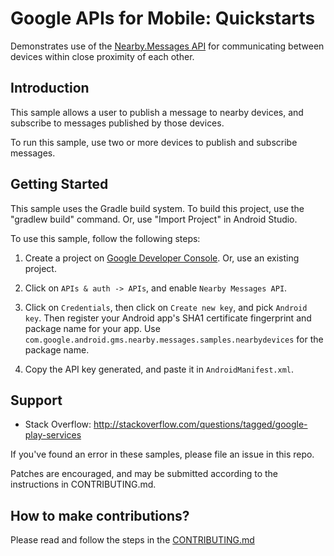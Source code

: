 # Google APIs for Mobile: Quickstarts

Demonstrates use of the
[Nearby.Messages API](https://developers.google.com/nearby/)
for communicating between
devices within close proximity of each other.

Introduction
------------

This sample allows a user to publish a message to nearby devices, and subscribe
to messages published by those devices.

To run this sample, use two or more devices to publish and subscribe messages.


Getting Started
---------------

This sample uses the Gradle build system. To build this project, use the
"gradlew build" command. Or, use "Import Project" in Android Studio.

To use this sample, follow the following steps:

1. Create a project on
[Google Developer Console](https://console.developers.google.com/). Or, use an
existing project.

1. Click on `APIs & auth -> APIs`, and enable `Nearby Messages API`.

1. Click on `Credentials`, then click on `Create new key`, and pick
`Android key`. Then register your Android app's SHA1 certificate
fingerprint and package name for your app. Use
`com.google.android.gms.nearby.messages.samples.nearbydevices`
for the package name.

1. Copy the API key generated, and paste it in `AndroidManifest.xml`.


Support
-------

- Stack Overflow: http://stackoverflow.com/questions/tagged/google-play-services

If you've found an error in these samples, please file an issue in this repo.

Patches are encouraged, and may be submitted according to the instructions in
CONTRIBUTING.md.


## How to make contributions?
Please read and follow the steps in the [CONTRIBUTING.md](CONTRIBUTING.md)
